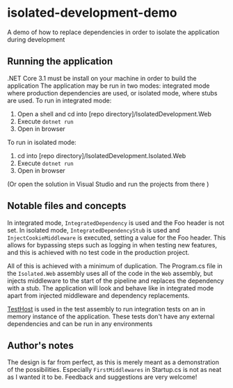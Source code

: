 # isolated-development-demo
A demo of how to replace dependencies in order to isolate the application during development

## Running the application
.NET Core 3.1 must be install on your machine in order to build the application
The application may be run in two modes: integrated mode where production dependencies are used, or isolated mode, where stubs are used.
To run in integrated mode:
1. Open a shell and cd into [repo directory]/IsolatedDevelopment.Web
2. Execute `dotnet run`
3. Open in browser

To run in isolated mode:
1. cd into [repo directory]/IsolatedDevelopment.Isolated.Web
2. Execute `dotnet run`
3. Open in browser

(Or open the solution in Visual Studio and run the projects from there )

## Notable files and concepts
In integrated mode, `IntegratedDependency` is used and the Foo header is not set. In isolated mode, `IntegratedDependencyStub` is used and `InjectCookieMiddleware` is executed, setting a value for the Foo header. This allows for bypassing steps such as logging in when testing new features, and this is achieved with no test code in the production project.

All of this is achieved with a minimum of duplication. The Program.cs file in the `Isolated.Web` assembly uses all of the code in the `Web` assembly, but injects middleware to the start of the pipeline and replaces the dependency with a stub. The application will look and behave like in integrated mode apart from injected middleware and dependency replacements.

[TestHost](https://docs.microsoft.com/en-us/aspnet/core/test/integration-tests?view=aspnetcore-3.1) is used in the test assembly to run integration tests on an in memory instance of the application. These tests don't have any external dependencies and can be run in any environments

## Author's notes
The design is far from perfect, as this is merely meant as a demonstration of the possibilities. Especially `FirstMiddlewares` in Startup.cs is not as neat as I wanted it to be. Feedback and suggestions are very welcome!
